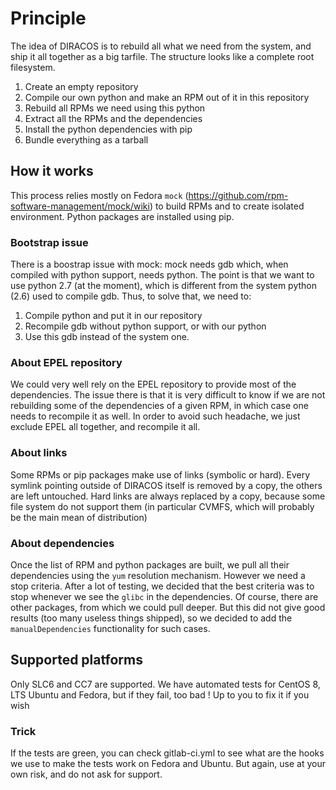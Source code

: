 # Principle

The idea of DIRACOS is to rebuild all what we need from the system, and ship it all together as a big tarfile. The structure looks like a complete root filesystem.

1. Create an empty repository
2. Compile our own python and make an RPM out of it in this repository
3. Rebuild all RPMs we need using this python
4. Extract all the RPMs and the dependencies
5. Install the python dependencies with pip
6. Bundle everything as a tarball


## How it works

This process relies mostly on Fedora `mock` (https://github.com/rpm-software-management/mock/wiki) to build RPMs and to create isolated environment. Python packages are installed using pip.

### Bootstrap issue

There is a boostrap issue with mock: mock needs gdb which, when compiled with python support, needs python. The point is that we want to use python 2.7 (at the moment), which is different from the system python (2.6) used to compile gdb. Thus, to solve that, we need to:

1. Compile python and put it in our repository
2. Recompile gdb without python support, or with our python
3. Use this gdb instead of the system one.

### About EPEL repository

We could very well rely on the EPEL repository to provide most of the dependencies. The issue there is that it is very difficult to know if we are not rebuilding some of the dependencies of a given RPM, in which case one needs to recompile it as well.
In order to avoid such headache, we just exclude EPEL all together, and recompile it all.

### About links

Some RPMs or pip packages make use of links (symbolic or hard). Every symlink pointing outside of DIRACOS itself is removed by a copy, the others are left untouched. Hard links are always replaced by a copy, because some file system do not support them (in particular CVMFS, which will probably be the main mean of distribution)

### About dependencies

Once the list of RPM and python packages are built, we pull all their dependencies using the `yum` resolution mechanism. However we need a stop criteria. After a lot of testing, we decided that the best criteria was to stop whenever we see the `glibc` in the dependencies. Of course, there are other packages, from which we could pull deeper. But this did not give good results (too many useless things shipped), so we decided to add the `manualDependencies` functionality for such cases.


## Supported platforms

Only SLC6 and CC7 are supported. We have automated tests for CentOS 8, LTS Ubuntu and Fedora, but if they fail, too bad ! Up to you to fix it if you wish

### Trick

If the tests are green, you can check gitlab-ci.yml to see what are the hooks we use to make the tests work on Fedora and Ubuntu. But again, use at your own risk, and do not ask for support.

